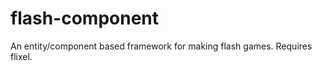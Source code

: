 flash-component
===============

An entity/component based framework for making flash games. Requires flixel.